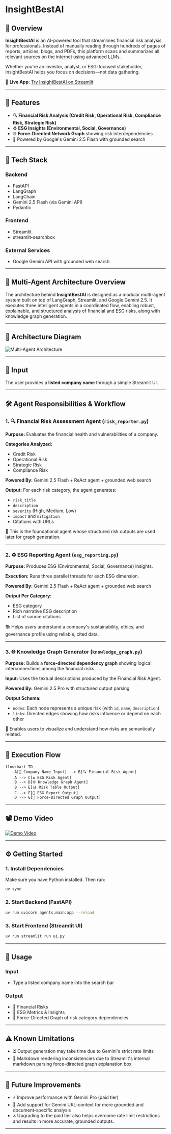 # InsightBestAI

## 📌 Overview

**InsightBestAI** is an AI-powered tool that streamlines financial risk analysis for professionals. Instead of manually reading through hundreds of pages of reports, articles, blogs, and PDFs, this platform scans and summarizes all relevant sources on the internet using advanced LLMs.

Whether you're an investor, analyst, or ESG-focused stakeholder, InsightBestAI helps you focus on decisions—not data gathering.

🔗 **Live App**: [Try InsightBestAI on Streamlit](https://financial-risk-assessment-reporting-prthm2910.streamlit.app/)

---

## 🚀 Features

* 🔍 **Financial Risk Analysis (Credit Risk, Operational Risk, Compliance Risk, Strategic Risk)**
* ♻️ **ESG Insights (Environmental, Social, Governance)**
* 🌐 **Force-Directed Network Graph** showing risk interdependencies
* 🧠 Powered by Google's Gemini 2.5 Flash with grounded search

---

## 🧱 Tech Stack

### Backend

* FastAPI
* LangGraph
* LangChain
* Gemini 2.5 Flash (via Gemini API)
* Pydantic

### Frontend

* Streamlit
* streamlit-searchbox

### External Services

* Google Gemini API with grounded web search

---

## 🧠 Multi-Agent Architecture Overview

The architecture behind **InsightBestAI** is designed as a modular multi-agent system built on top of LangGraph, Streamlit, and Google Gemini 2.5. It executes three intelligent agents in a coordinated flow, enabling robust, explainable, and structured analysis of financial and ESG risks, along with knowledge graph generation.

---
## 🔄 Architecture Diagram

![Multi-Agent Architecture](assets/workflow_graph.png)

---

## 🎯 Input

The user provides a **listed company name** through a simple Streamlit UI.

---

## 🛠️ Agent Responsibilities & Workflow

### 1. 🔍 Financial Risk Assessment Agent (`risk_reporter.py`)

**Purpose:** Evaluates the financial health and vulnerabilities of a company.

**Categories Analyzed:**

- Credit Risk
- Operational Risk
- Strategic Risk
- Compliance Risk

**Powered By:** Gemini 2.5 Flash + ReAct agent + grounded web search

**Output:** For each risk category, the agent generates:

- `risk_title`
- `description`
- `severity` (High, Medium, Low)
- `impact` and `mitigation`
- Citations with URLs

🧩 This is the foundational agent whose structured risk outputs are used later for graph generation.

---

### 2. ♻️ ESG Reporting Agent (`esg_reporting.py`)

**Purpose:** Produces ESG (Environmental, Social, Governance) insights.

**Execution:** Runs three parallel threads for each ESG dimension.

**Powered By:** Gemini 2.5 Flash + ReAct agent + grounded web search

**Output Per Category:**

- ESG category
- Rich narrative ESG description
- List of source citations

📚 Helps users understand a company's sustainability, ethics, and governance profile using reliable, cited data.

---

### 3. 🌐 Knowledge Graph Generator (`knowledge_graph.py`)

**Purpose:** Builds a **force-directed dependency graph** showing logical interconnections among the financial risks.

**Input:** Uses the textual descriptions produced by the Financial Risk Agent.

**Powered By:** Gemini 2.5 Pro with structured output parsing

**Output Schema:**

- `nodes`: Each node represents a unique risk (with `id`, `name`, `description`)
- `links`: Directed edges showing how risks influence or depend on each other

🔗 Enables users to visualize and understand how risks are semantically related.

---

## 🔄 Execution Flow

```mermaid
flowchart TD
    A[🏢 Company Name Input] --> B[🔍 Financial Risk Agent]
    A --> C[♻️ ESG Risk Agent]
    B --> D[🌐 Knowledge Graph Agent]
    B --> E[📊 Risk Table Output]
    C --> F[📘 ESG Report Output]
    D --> G[📡 Force-Directed Graph Output]
```
---

## 📽️ Demo Video

[![Demo Video](https://i9.ytimg.com/vi_webp/zUURQq8JK6s/mqdefault.webp?v=6888a5ea&sqp=CKzMosQG&rs=AOn4CLBzEWnngEtIqkxepsgTdvXIj_0-BQ)](https://youtu.be/zUURQq8JK6s)


---

## ⚙️ Getting Started

### 1. Install Dependencies

Make sure you have Python installed. Then run:

```bash
uv sync  
```

### 2. Start Backend (FastAPI)

```bash
uv run uvicorn agents.main:app --reload
```

### 3. Start Frontend (Streamlit UI)

```bash
uv run streamlit run ui.py
```

---

## 🔧 Usage

### Input

* Type a listed company name into the search bar

### Output

* 🔹 Financial Risks
* 🔹 ESG Metrics & Insights
* 🔹 Force-Directed Graph of risk category dependencies

---

## ⚠️ Known Limitations

* ⏳ Output generation may take time due to Gemini's strict rate limits
* 🧾 Markdown rendering inconsistencies due to  Streamlit's internal markdown parsing force-directed graph explanation box

---

## 🧭 Future Improvements

* ⚡ Improve performance with Gemini Pro (paid tier)
* 🔗 Add support for Gemini URL-context for more grounded and document-specific analysis  
* 🔝 Upgrading to the paid tier also helps overcome rate limit restrictions and results in more accurate, grounded outputs.

---
